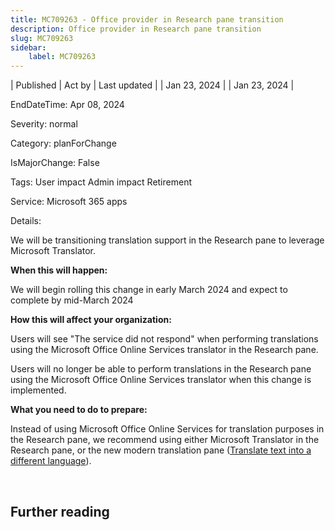 ```yaml
---
title: MC709263 - Office provider in Research pane transition
description: Office provider in Research pane transition
slug: MC709263
sidebar:
    label: MC709263
---
```



| Published | Act by | Last updated |
| Jan 23, 2024 |  | Jan 23, 2024 |

EndDateTime: Apr 08, 2024

Severity: normal

Category: planForChange

IsMajorChange: False

Tags: User impact Admin impact Retirement

Service: Microsoft 365 apps

Details: 

<p>We will be transitioning translation support in the Research pane to leverage Microsoft Translator.</p><p><b>When this will happen:</b></p><p>We will begin rolling this change in early March 2024 and expect to complete by mid-March 2024</p><p><b>How this will affect your organization:</b></p><p>Users will see "The service did not respond" when performing translations using the Microsoft Office Online Services translator in the Research pane.</p><p>Users will no longer be able to perform translations in the Research pane using the Microsoft Office Online Services translator when this change is implemented.&nbsp;<br></p><p><b>What you need to do to prepare:</b></p><p>Instead of using Microsoft Office Online Services for translation purposes in the Research pane, we recommend using either Microsoft Translator in the Research pane, or the new modern translation pane (<a href="https://support.microsoft.com/en-us/office/translate-text-into-a-different-language-287380e4-a56c-48a1-9977-f2dca89ce93f" target="_blank">Translate text into a different language</a>).&nbsp;</p><p><br></p>

## Further reading
